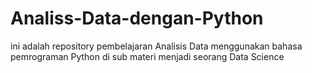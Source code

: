 # Analiss-Data-dengan-Python
ini adalah repository pembelajaran Analisis Data menggunakan bahasa pemrograman Python di sub materi menjadi seorang Data Science
